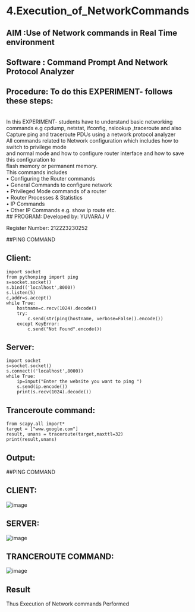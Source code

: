 # 4.Execution_of_NetworkCommands

## AIM :Use of Network commands in Real Time environment

## Software : Command Prompt And Network Protocol Analyzer

## Procedure: To do this EXPERIMENT- follows these steps:

<BR>
In this EXPERIMENT- students have to understand basic networking commands e.g cpdump, netstat, ifconfig, nslookup ,traceroute and also Capture ping and traceroute PDUs using a network protocol analyzer 
<BR>
All commands related to Network configuration which includes how to switch to privilege mode
<BR>
and normal mode and how to configure router interface and how to save this configuration to
<BR>
flash memory or permanent memory.
<BR>
This commands includes
<BR>
• Configuring the Router commands
<BR>
• General Commands to configure network
<BR>
• Privileged Mode commands of a router 
<BR>
• Router Processes & Statistics
<BR>
• IP Commands
<BR>
• Other IP Commands e.g. show ip route etc.
<BR>
## PROGRAM:
Developed by: YUVARAJ V

Register Number: 212223230252

##PING COMMAND
## Client:
```
import socket 
from pythonping import ping 
s=socket.socket() 
s.bind(('localhost',8000)) 
s.listen(5) 
c,addr=s.accept() 
while True: 
    hostname=c.recv(1024).decode() 
    try: 
        c.send(str(ping(hostname, verbose=False)).encode()) 
    except KeyError: 
        c.send("Not Found".encode())
```
## Server:
```
import socket 
s=socket.socket() 
s.connect(('localhost',8000)) 
while True: 
    ip=input("Enter the website you want to ping ") 
    s.send(ip.encode()) 
    print(s.recv(1024).decode())
```
## Tranceroute command:
```
from scapy.all import* 
target = ["www.google.com"] 
result, unans = traceroute(target,maxttl=32) 
print(result,unans)

```
## Output:
##PING COMMAND
## CLIENT:
![image](https://github.com/anbuvinotha/4.Execution_of_NetworkCommends/assets/144871822/590b052c-abb5-41c2-8f61-bb4d8c291512)

## SERVER:
![image](https://github.com/anbuvinotha/4.Execution_of_NetworkCommends/assets/144871822/4ae6d86f-de51-498b-8ff4-22e856ef992c)

## TRANCEROUTE COMMAND:
![image](https://github.com/anbuvinotha/4.Execution_of_NetworkCommends/assets/144871822/0c5a071e-ef9b-4724-b472-b08163eca4d1)


## Result
Thus Execution of Network commands Performed 
